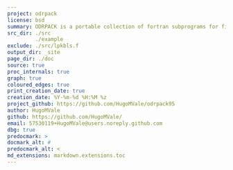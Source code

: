 ```yaml
---
project: odrpack
license: bsd
summary: ODRPACK is a portable collection of fortran subprograms for fitting a model to data with bound constraints on the model parameters. 
src_dir: ./src
         ./example
exclude: ./src/lpkbls.f
output_dir: _site
page_dir: ./doc
source: true
proc_internals: true
graph: true
coloured_edges: true
print_creation_date: true
creation_date: %Y-%m-%d %H:%M %z
project_github: https://github.com/HugoMVale/odrpack95
author: HugoMVale
github: https://github.com/HugoMVale/
email: 57530119+HugoMVale@users.noreply.github.com
dbg: true
predocmark: >
docmark_alt: #
predocmark_alt: <
md_extensions: markdown.extensions.toc
---
```


